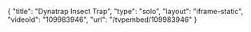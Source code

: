 {
    "title": "Dynatrap Insect Trap",
    "type": "solo",
    "layout": "iframe-static",
    "videoId": "109983946",
    "url": "\/tvpembed\/109983946"
}